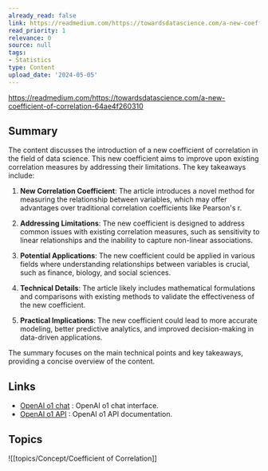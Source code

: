 ```yaml
---
already_read: false
link: https://readmedium.com/https://towardsdatascience.com/a-new-coefficient-of-correlation-64ae4f260310
read_priority: 1
relevance: 0
source: null
tags:
- Statistics
type: Content
upload_date: '2024-05-05'
---
```


https://readmedium.com/https://towardsdatascience.com/a-new-coefficient-of-correlation-64ae4f260310
## Summary

The content discusses the introduction of a new coefficient of correlation in the field of data science. This new coefficient aims to improve upon existing correlation measures by addressing their limitations. The key takeaways include:

1. **New Correlation Coefficient**: The article introduces a novel method for measuring the relationship between variables, which may offer advantages over traditional correlation coefficients like Pearson's r.

2. **Addressing Limitations**: The new coefficient is designed to address common issues with existing correlation measures, such as sensitivity to linear relationships and the inability to capture non-linear associations.

3. **Potential Applications**: The new coefficient could be applied in various fields where understanding relationships between variables is crucial, such as finance, biology, and social sciences.

4. **Technical Details**: The article likely includes mathematical formulations and comparisons with existing methods to validate the effectiveness of the new coefficient.

5. **Practical Implications**: The new coefficient could lead to more accurate modeling, better predictive analytics, and improved decision-making in data-driven applications.

The summary focuses on the main technical points and key takeaways, providing a concise overview of the content.
## Links

- [OpenAI o1 chat](https://openai01.net/) : OpenAI o1 chat interface.
- [OpenAI o1 API](https://openaio1api.com/) : OpenAI o1 API documentation.

## Topics

![[topics/Concept/Coefficient of Correlation]]